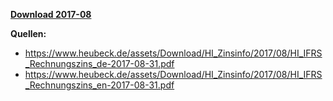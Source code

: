[**Download 2017-08**](https://downgit.github.io/#/home?url=https://github.com/GeorgGoldbach/Zinsarchiv/tree/master/2017-08)

**Quellen:**
* https://www.heubeck.de/assets/Download/HI_Zinsinfo/2017/08/HI_IFRS_Rechnungszins_de-2017-08-31.pdf
* https://www.heubeck.de/assets/Download/HI_Zinsinfo/2017/08/HI_IFRS_Rechnungszins_en-2017-08-31.pdf
